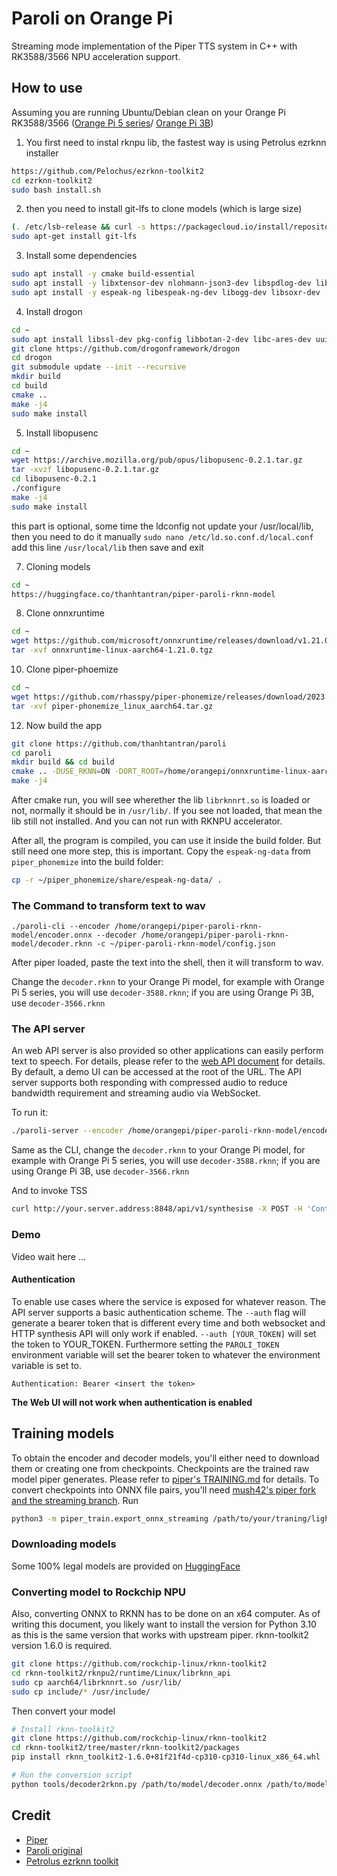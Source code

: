 # Paroli on Orange Pi

Streaming mode implementation of the Piper TTS system in C++ with RK3588/3566 NPU acceleration support. 

## How to use

Assuming you are running Ubuntu/Debian clean on your Orange Pi RK3588/3566 ([Orange Pi 5 series](https://orangepi.vn/tu-khoa-san-pham/opi5series)/ [Orange Pi 3B](https://orangepi.net/product-tag/orange-pi-3b))

1. You first need to instal rknpu lib, the fastest way is using Petrolus ezrknn installer

```bash
https://github.com/Pelochus/ezrknn-toolkit2
cd ezrknn-toolkit2
sudo bash install.sh
```

2. then you need to install git-lfs to clone models (which is large size)
```bash
(. /etc/lsb-release && curl -s https://packagecloud.io/install/repositories/github/git-lfs/script.deb.sh | sudo env os=ubuntu dist="${DISTRIB_CODENAME}" bash)
sudo apt-get install git-lfs
```

3. Install some dependencies
```bash
sudo apt install -y cmake build-essential
sudo apt install -y libxtensor-dev nlohmann-json3-dev libspdlog-dev libopus-dev libfmt-dev libjsoncpp-dev
sudo apt install -y espeak-ng libespeak-ng-dev libogg-dev libsoxr-dev
```

4. Install drogon
```bash
cd ~
sudo apt install libssl-dev pkg-config libbotan-2-dev libc-ares-dev uuid-dev doxygen
git clone https://github.com/drogonframework/drogon
cd drogon
git submodule update --init --recursive
mkdir build
cd build
cmake ..
make -j4
sudo make install
```

5. Install libopusenc
```bash
cd ~
wget https://archive.mozilla.org/pub/opus/libopusenc-0.2.1.tar.gz
tar -xvzf libopusenc-0.2.1.tar.gz
cd libopusenc-0.2.1
./configure
make -j4
sudo make install
```
this part is optional, some time the ldconfig not update your /usr/local/lib, then you need to do it manually
`sudo nano /etc/ld.so.conf.d/local.conf`
add this line `/usr/local/lib` then save and exit

7. Cloning models
```bash
cd ~
https://huggingface.co/thanhtantran/piper-paroli-rknn-model
```

8. Clone onnxruntime
```bash
cd ~
wget https://github.com/microsoft/onnxruntime/releases/download/v1.21.0/onnxruntime-linux-aarch64-1.21.0.tgz
tar -xvf onnxruntime-linux-aarch64-1.21.0.tgz
```

10. Clone piper-phoemize
```bash
cd ~
wget https://github.com/rhasspy/piper-phonemize/releases/download/2023.11.14-4/piper-phonemize_linux_aarch64.tar.gz
tar -xvf piper-phonemize_linux_aarch64.tar.gz
```

12. Now build the app
```bash
git clone https://github.com/thanhtantran/paroli
cd paroli
mkdir build && cd build
cmake .. -DUSE_RKNN=ON -DORT_ROOT=/home/orangepi/onnxruntime-linux-aarch64-1.21.0 -DPIPER_PHONEMIZE_ROOT=/home/orangepi/piper_phonemize -DCMAKE_BUILD_TYPE=Release
make -j4
```
After cmake run, you will see wherether the lib `librknnrt.so` is loaded or not, normally it should be in `/usr/lib/`. If you see not loaded, that mean the lib still not installed. And you can not run with RKNPU accelerator.

After all, the program is compiled, you can use it inside the build folder. But still need one more step, this is important. Copy the `espeak-ng-data` from `piper_phonemize` into the build folder:
```bash
cp -r ~/piper_phonemize/share/espeak-ng-data/ .
```

### The Command to transform text to wav

```plaintext
./paroli-cli --encoder /home/orangepi/piper-paroli-rknn-model/encoder.onnx --decoder /home/orangepi/piper-paroli-rknn-model/decoder.rknn -c ~/piper-paroli-rknn-model/config.json
```
After piper loaded, paste the text into the shell, then it will transform to wav.

Change the `decoder.rknn` to your Orange Pi model, for example with Orange Pi 5 series, you will use `decoder-3588.rknn`; if you are using Orange Pi 3B, use `decoder-3566.rknn`

### The API server

An web API server is also provided so other applications can easily perform text to speech. For details, please refer to the [web API document](paroli-server/docs/web_api.md) for details. By default, a demo UI can be accessed at the root of the URL. The API server supports both responding with compressed audio to reduce bandwidth requirement and streaming audio via WebSocket. 

To run it:

```bash
./paroli-server --encoder /home/orangepi/piper-paroli-rknn-model/encoder.onnx --decoder /home/orangepi/piper-paroli-rknn-model/decoder.rknn -c ~/piper-paroli-rknn-model/config.json --ip 0.0.0.0 --port 8848
```
Same as the CLI, change the `decoder.rknn` to your Orange Pi model, for example with Orange Pi 5 series, you will use `decoder-3588.rknn`; if you are using Orange Pi 3B, use `decoder-3566.rknn`

And to invoke TSS

```bash
curl http://your.server.address:8848/api/v1/synthesise -X POST -H 'Content-Type: application/json' -d '{"text": "To be or not to be, that is the question"}' > test.opus
```

### Demo

Video wait here ...

#### Authentication

To enable use cases where the service is exposed for whatever reason. The API server supports a basic authentication scheme. The `--auth` flag will generate a bearer token that is different every time and both websocket and HTTP synthesis API will only work if enabled. `--auth [YOUR_TOKEN]` will set the token to YOUR_TOKEN. Furthermore setting the `PAROLI_TOKEN` environment variable will set the bearer token to whatever the environment variable is set to.

```plaintext
Authentication: Bearer <insert the token>
```

**The Web UI will not work when authentication is enabled**

## Training models

To obtain the encoder and decoder models, you'll either need to download them or creating one from checkpoints. Checkpoints are the trained raw model piper generates. Please refer to [piper's TRAINING.md](https://github.com/rhasspy/piper/blob/master/TRAINING.md) for details. To convert checkpoints into ONNX file pairs, you'll need [mush42's piper fork and the streaming branch](https://github.com/mush42/piper/tree/streaming). Run

```bash
python3 -m piper_train.export_onnx_streaming /path/to/your/traning/lighting_logs/version_0/checkpoints/blablablas.ckpt /path/to/output/directory
```

### Downloading models

Some 100% legal models are provided on [HuggingFace](https://huggingface.co/thanhtantran/piper-paroli-rknn-model)

### Converting model to Rockchip NPU 

Also, converting ONNX to RKNN has to be done on an x64 computer. As of writing this document, you likely want to install the version for Python 3.10 as this is the same version that works with upstream piper. rknn-toolkit2 version 1.6.0 is required.

```bash
git clone https://github.com/rockchip-linux/rknn-toolkit2
cd rknn-toolkit2/rknpu2/runtime/Linux/librknn_api
sudo cp aarch64/librknnrt.so /usr/lib/
sudo cp include/* /usr/include/
```

Then convert your model

```bash
# Install rknn-toolkit2
git clone https://github.com/rockchip-linux/rknn-toolkit2
cd rknn-toolkit2/tree/master/rknn-toolkit2/packages
pip install rknn_toolkit2-1.6.0+81f21f4d-cp310-cp310-linux_x86_64.whl

# Run the conversion script
python tools/decoder2rknn.py /path/to/model/decoder.onnx /path/to/model/decoder.rknn
```

## Credit

- [Piper](https://github.com/rhasspy/piper)
- [Paroli original](https://github.com/marty1885/paroli)
- [Petrolus ezrknn toolkit](https://github.com/Pelochus/ezrknn-toolkit2) 


